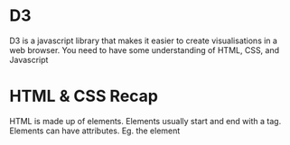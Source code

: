 # D3

D3 is a javascript library that makes it easier to create visualisations in a web browser.
You need to have some understanding of HTML, CSS, and Javascript

# HTML & CSS Recap
HTML is made up of elements. Elements usually start and end with a tag. Elements can have attributes. Eg. the element **<style>** can have the attribute **type**. Elements can be nested inside each other, and so can have a parent/child heirarchy.

```html  
<!DOCTYPE html>
  <head>
    <style type="text/css">
   
    </style>
    <title>D3 Guide</title>
  </head>
  <body>
    <h1>Page One Heading</h1>
    <p>Paragraph of text.</p>
  </body>
```

## CSS
CSS consists of selectors and rules. Selectors are the names of the HTML elements or classes that the styles will apply to; Rules are defined within curly brackets { }  
```css
p { font-family: sans-serif;
    color: lime;
  }
```

## SVG
D3 creates visualisations by using the <SVG> element (Scalable Vector Graphics) - this draws shapes (eg. circles, rectangles, lines etc..) based on given parameters. In raw HTML this looks like:   

```html
<svg width="100" height="100">
   <circle cx="50" cy="50" r="20"  fill="orange" stroke="gray" stroke-width="2"/>
   <rect x="10" y="10" width="50" height="50" fill="lime" stroke-width="4" stroke="pink" />
   <line x1="20" y1="40" x2="90" y2="90" stroke="blue" stroke-width="4" />
</svg>
```

# Javascript Recap
Variables can be defined and can contain numbers or strings.
  var = 123;

An **array** can be created [ ]. Values can be referenced using the position in the array eg. cars[0] = Saab
```js
var cars = ["Saab", "Volvo", "BMW"];
```

**functions** can created using as shown below:
```js
function myFunction() { alert( cars[1] ); }
```
Alternatively you may be able to use arrow functions:
```
myFunction = () => { alert( cars[1] ); }
```

An **object** can created using { }, and are made of key:value pairs. Values can be numbers, strings, arrays, objects or functions. A value can be referenced using the object and key name separated by a period eg. people.lastName = Doe
```js
var people = {firstName:"John", lastName:"Doe"};     
```

# D3 Explained
The basic D3 code below finds the <body> element and inserts an <svg> element inside it: 
  d3.select("body").append("svg");

The D3 library is an object made up of lots of functions. **select** is a one of these functions (nb. functions that are part of an object are referred to as *methods*). D3 lets you chain its functions/methods using the . eg d3.method1().method2().method3()    
```js
var svg = d3.select("body")
            .append("svg")
            .attr("width", 1500)
            .attr("height", 1500);
                   
svg.append("g")
   .attr("class", "x axis")
   .attr("transform", "translate(0," + plotheight + ")") 
   .call(xAxis)
   .append("text")
   .attr("class", "label")
   .attr("x", plotwidth /2 )
   .attr("y", margin.bottom )
   .text(“Date”);                    
```

# Common D3 methods
The function for reading CSV files:  
```js
d3.csv("dataset.csv",
       function(error, mydata) {  }
)
```





# From R to Javascript

## A DataTable in R
```r
library(dplyr)

tabledata <- data.frame("Category" = c("AAAAAAAA","BBBBBBB","CCCCCCCCC","DDDDDDDD","EEEEEEE"),
                        "Comments" = c(542,246,658,254,336),
                        "pct" = c(0.25,0.12,0.3,0.12,0.21),
                        "NetEasy"= c(55,32,-10,28,-25),
                        "AbleToDo" = c(0.9,0.85,0.2,0.6,0.1),
                        stringsAsFactors = F) 


DT::datatable(data = tabledata,
              colnames = c("Category", "Comments", "%", "Net Easy", "Able To Do"),
              selection = "single",
              options = list(dom = "t",
                             lengthMenu = c(15, 25, 50),
                             searchHighlight = TRUE,
                             columnDefs = list(list(targets = c(0), width = "40%"),
                                               list(targets = c(1,2,3,4), width = "15%")
                             )
              ),
              rownames = FALSE,
              escape = FALSE) %>%
DT::formatCurrency("Comments", currency = "",
                   interval = 3,
                   mark = ",",
                   digits = 0) %>%
DT::formatPercentage(c("AbleToDo", "pct"), 0) %>%
DT::formatStyle(c("pct", "AbleToDo"),
                background = DT::styleColorBar(c(0,1),
                                               'rgba(55,126,34,0.7)'),
                backgroundSize = '98% 88%',
                backgroundRepeat = 'no-repeat',
                backgroundPosition = 'center') %>%
DT::formatStyle("NetEasy",
                fontWeight = "bold",
                color = DT::styleInterval(c(0),
                                          c("red", "green")))  
```

For use in Javascript the dataframe needs to be converted to a JSON Array of Arrays
```r
library(jsonlite)
jsondata <- jsonlite::toJSON(setNames(tabledata,NULL))
```

## A Datatable in JS
```js
<div id="dt_container">
<table id="table_id" class="display"></table>
</div>

<script>
var jsondata = `r jsondata`;

$(document).ready(function() {
    $('#table_id').DataTable({
        data: jsondata,
        columns: [ { title: "Category" },
                   { title: "Comments" },
                   { title: "%" },
                   { title: "Net Easy" },
                   { title: "Able To Do" }
        ],
        columnDefs: [ { targets: [0], width: "40%"},
                      { targets: [1,2,3,4], width: "15%" },
				          	  { targets: [2,4], render: function ( data, type, row ) { return data*100 + "%"; } },
					            { targets: [3], createdCell: function(td, cellData, rowData, row, col){ var color = (cellData > 0) ? 'green' : 'red';
                                                                                              $(td).css('color', color);
											                                              												  $(td).css('font-weight', 'bold');	} }
        ],
		    dom: 't',
		    lengthMenu: [5, 10, 15]
    });
});
</script>
```


## A Plotly Bar Chart in R
```r
plotly::plot_ly(data = tabledata,
                x = ~pct,
                y = ~Category,
                type = "bar",
                hoverinfo = 'text',
                text = ~paste(scales::percent(tabledata$pct, accuracy = 1), " of comments",
                              "<br>Category: ", tabledata$Category,
                              "<br>Able to Do:", scales::percent(tabledata$AbleToDo, accuracy = 1),
                              "<br>Net Easy:", scales::percent(tabledata$NetEasy, accuracy = 1))
) %>%
plotly::layout(title = paste("Category Distribution"),
               xaxis = list(title = "% in each category",
                            showgrid = FALSE,
                            showline = TRUE,
                            zeroline = FALSE,
                            tickformat = "%"),
               yaxis = list(title = "", showgrid = FALSE, showline = FALSE),
               margin = list(t = 25, l=100, r=25, b=60)) %>%
plotly::config(displayModeBar = FALSE)
```

For use in Plotly Javascript the columns of the dataframe needs to be separated in separate vectors/arrays
```r
library(jsonlite)
category <- jsonlite::toJSON(tabledata$Category)
comments <- jsonlite::toJSON(tabledata$Comments)
pct <- jsonlite::toJSON(tabledata$pct)
abletodo <- jsonlite::toJSON(tabledata$AbleToDo)
```

## Plotly Bar in JS
```html
<div id="plotly_bar_id" style="width:627px;></div>

<script>
var setup = [{ x: `r pct`,
               y: `r category`,
               type: 'bar',
               orientation: 'h'
            }];
            
var layout = {title: 'Category Distribution',
              xaxis: { title: "% in each category",
                       showgrid: false,
                       showline: true,
                       zeroline: false,
                       tickformat: "%"  },
              yaxis: { title: "",
                       showgrid: false,
                       showline: false },
              margin: {t: 25, l: 100, r: 25, b: 60}
              };

Plotly.newPlot('plotly_bar_id', setup, layout, {displayModeBar: false});
</script>
```
